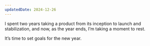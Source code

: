 ```yaml
---
updatedDate: 2024-12-26
---
```


I spent two years taking a product from its inception to launch and stabilization, and now, as the year ends, I’m taking a moment to rest.

It’s time to set goals for the new year.

